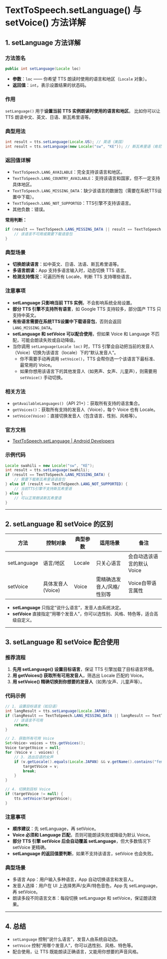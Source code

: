 # TextToSpeech.setLanguage() 与 setVoice() 方法详解

## 1. setLanguage 方法详解

### 方法签名

```java
public int setLanguage(Locale loc)
```

- **参数**：`loc` —— 你希望 TTS 朗读时使用的语言和地区（`Locale` 对象）。
- **返回值**：`int`，表示设置结果的状态码。

### 作用

`setLanguage()` 用于**设置当前 TTS 实例朗读时使用的语言和地区**。
比如你可以让 TTS 朗读中文、英文、日语、斯瓦希里语等。

### 典型用法

```java
int result = tts.setLanguage(Locale.US); // 英语（美国）
int result = tts.setLanguage(new Locale("sw", "KE")); // 斯瓦希里语（肯尼亚）
```

### 返回值详解

- `TextToSpeech.LANG_AVAILABLE`：完全支持该语言和地区。
- `TextToSpeech.LANG_COUNTRY_AVAILABLE`：支持该语言和国家，但不一定支持具体地区。
- `TextToSpeech.LANG_MISSING_DATA`：缺少该语言的数据包（需要在系统TTS设置中下载）。
- `TextToSpeech.LANG_NOT_SUPPORTED`：TTS引擎不支持该语言。
- 其他负数：错误。

**常用判断：**

```java
if (result == TextToSpeech.LANG_MISSING_DATA || result == TextToSpeech.LANG_NOT_SUPPORTED) {
    // 该语言不可用或需要下载语音包
}
```

### 典型场景

- **切换朗读语言**：如中英文、日语、法语、斯瓦希里语等。
- **多语言朗读**：App 支持多语言输入时，动态切换 TTS 语言。
- **检测支持情况**：可遍历所有 Locale，判断 TTS 支持哪些语言。

### 注意事项

- **setLanguage 只影响当前 TTS 实例**，不会影响系统全局设置。
- **部分 TTS 引擎不支持所有语言**，如 Google TTS 支持较多，部分国产 TTS 只支持中英文。
- **有些语言需要在系统TTS设置中下载语音包**，否则会返回 `LANG_MISSING_DATA`。
- **setLanguage 和 setVoice 可以配合使用**，但如果 Voice 和 Language 不匹配，可能会朗读失败或自动降级。
- 当你调用 `setLanguage(Locale loc)` 时，TTS 引擎会自动把当前的发音人（Voice）切换为该语言（locale）下的“默认发音人”。
  - 你不需要手动再调用 `setVoice()`，TTS 会帮你选一个该语言下最标准、最常用的 Voice。
  - 如果你想用该语言下的其他发音人（如男声、女声、儿童声），则需要用 `setVoice()` 手动切换。

### 相关方法

- `getAvailableLanguages()`（API 21+）：获取所有支持的语言集合。
- `getVoices()`：获取所有支持的发音人（Voice），每个 Voice 也有 Locale。
- `setVoice(Voice)`：直接切换发音人（包含语言、性别、风格等）。

### 官方文档

- [TextToSpeech.setLanguage | Android Developers](https://developer.android.com/reference/android/speech/tts/TextToSpeech#setLanguage(java.util.Locale))

### 示例代码

```java
Locale swahili = new Locale("sw", "KE");
int result = tts.setLanguage(swahili);
if (result == TextToSpeech.LANG_MISSING_DATA) {
    // 需要下载斯瓦希里语语音包
} else if (result == TextToSpeech.LANG_NOT_SUPPORTED) {
    // 当前TTS引擎不支持斯瓦希里语
} else {
    // 可以正常朗读斯瓦希里语
}
```

---

## 2. setLanguage 和 setVoice 的区别

| 方法          | 控制对象         | 典型参数   | 适用场景           | 备注              |
| ----------- | ------------ | ------ | -------------- | --------------- |
| setLanguage | 语言/地区        | Locale | 只关心语言          | 会自动选该语言的默认Voice |
| setVoice    | 具体发音人(Voice) | Voice  | 需精确选发音人/风格/性别等 | Voice自带语言属性     |

- **setLanguage** 只指定“说什么语言”，发音人由系统决定。
- **setVoice** 直接指定“用哪个发音人”，你可以选性别、风格、特色等，适合高级自定义。

---

## 3. setLanguage 和 setVoice 配合使用

### 推荐流程

1. **先用 setLanguage() 设置目标语言**，保证 TTS 引擎加载了目标语言环境。
2. **用 getVoices() 获取所有可用发音人**，筛选出 Locale 匹配的 Voice。
3. **用 setVoice() 精确切换到你想要的发音人**（如男/女声、儿童声等）。

### 代码示例

```java
// 1. 设置目标语言（如日语）
int langResult = tts.setLanguage(Locale.JAPAN);
if (langResult == TextToSpeech.LANG_MISSING_DATA || langResult == TextToSpeech.LANG_NOT_SUPPORTED) {
    // 该语言不可用
    return;
}

// 2. 获取所有可用 Voice
Set<Voice> voices = tts.getVoices();
Voice targetVoice = null;
for (Voice v : voices) {
    // 3. 选出日语的女声
    if (v.getLocale().equals(Locale.JAPAN) && v.getName().contains("female")) {
        targetVoice = v;
        break;
    }
}

// 4. 切换到目标 Voice
if (targetVoice != null) {
    tts.setVoice(targetVoice);
}
```

### 注意事项

- **顺序建议**：先 setLanguage，再 setVoice。
- **Voice 必须和 Language 匹配**，否则可能朗读失败或降级为默认 Voice。
- **部分 TTS 引擎 setVoice 后会自动覆盖 setLanguage**，但大多数情况下 setVoice 更精确。
- **setLanguage 的返回值要判断**，如果不支持该语言，setVoice 也会失败。

### 典型场景

- 多语言 App：用户输入多种语言，App 自动切换语言和发音人。
- 发音人选择：用户在 UI 上选择男声/女声/特色音色，App 先 setLanguage，再 setVoice。
- 朗读多段不同语言文本：每段切换 setLanguage 和 setVoice，保证朗读效果。

---

## 4. 总结

- `setLanguage` 控制“说什么语言”，发音人由系统自动选。
- `setVoice` 控制“用哪个发音人”，你可以选性别、风格、特色等。
- 配合使用，让 TTS 既能朗读正确语言，又能用你想要的声音风格。 